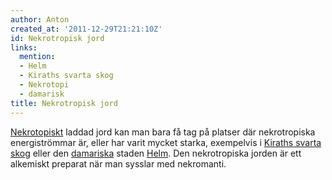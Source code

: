 ```yaml
---
author: Anton
created_at: '2011-12-29T21:21:10Z'
id: Nekrotropisk jord
links:
  mention:
  - Helm
  - Kiraths svarta skog
  - Nekrotopi
  - damarisk
title: Nekrotropisk jord
---
```


[Nekrotopiskt] laddad jord kan man bara få tag på platser där nekrotropiska energiströmmar är, eller
har varit mycket starka, exempelvis i [Kiraths svarta skog] eller den [damariska] staden [Helm]. Den
nekrotropiska jorden är ett alkemiskt preparat när man sysslar med nekromanti.

  [Nekrotopiskt]: Nekrotopi
  [Kiraths svarta skog]: Kiraths_svarta_skog
  [damariska]: damarisk
  [Helm]: Helm
